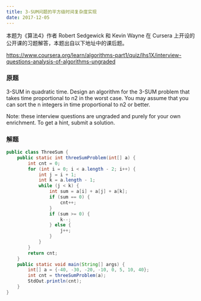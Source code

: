 ```yaml
---
title: 3-SUM问题的平方级时间复杂度实现
date: 2017-12-05
---
```


本题为《算法4》作者 Robert Sedgewick 和 Kevin Wayne 在 Cursera 上开设的公开课的习题解答，本题出自以下地址中的课后题。

https://www.coursera.org/learn/algorithms-part1/quiz/lhs1X/interview-questions-analysis-of-algorithms-ungraded


### 原题


3-SUM in quadratic time. Design an algorithm for the 3-SUM problem that takes time proportional to n2 in the worst case. You may assume that you can sort the n integers in time proportional to n2 or better.


Note: these interview questions are ungraded and purely for your own enrichment. To get a hint, submit a solution.

<!--more-->


### 解题


```Java
public class ThreeSum {
    public static int threeSumProblem(int[] a) {
        int cnt = 0;
        for (int i = 0; i < a.length - 2; i++) {
            int j = i + 1;
            int k = a.length - 1;
            while (j < k) {
                int sum = a[i] + a[j] + a[k];
                if (sum == 0) {
                    cnt++;
                }
                if (sum >= 0) {
                    k--;
                } else {
                    j++;
                }
            }
        }
        return cnt;
    }
    public static void main(String[] args) {
        int[] a = {-40, -30, -20, -10, 0, 5, 10, 40};
        int cnt = threeSumProblem(a);
        StdOut.println(cnt);
    }
}
```

